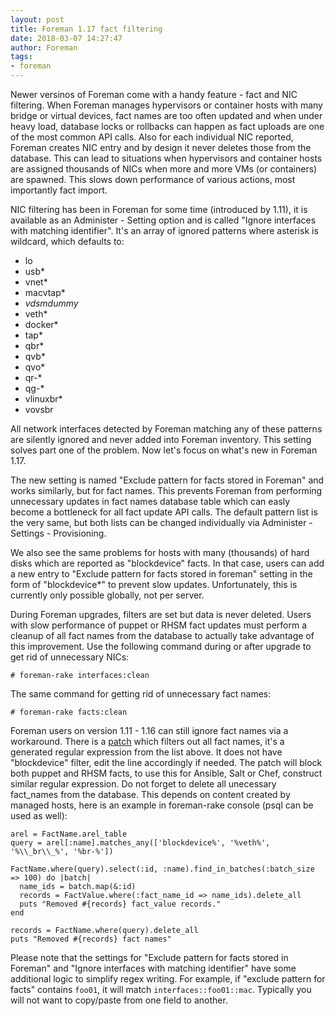 ```yaml
---
layout: post
title: Foreman 1.17 fact filtering
date: 2018-03-07 14:27:47
author: Foreman
tags:
- foreman
---
```


Newer versinos of Foreman come with a handy feature - fact and NIC filtering. When
Foreman manages hypervisors or container hosts with many bridge or virtual
devices, fact names are too often updated and when under heavy load, database
locks or rollbacks can happen as fact uploads are one of the most common API
calls. Also for each individual NIC reported, Foreman creates NIC entry and by
design it never deletes those from the database. This can lead to situations
when hypervisors and container hosts are assigned thousands of NICs when more and more VMs (or
containers) are spawned. This slows down performance of various actions, most
importantly fact import.

<!--more-->

NIC filtering has been in Foreman for some time (introduced by 1.11), it is
available as an Administer - Setting option and is called
"Ignore interfaces with matching identifier". It's an array of ignored patterns
where asterisk is wildcard, which defaults to:

* lo
* usb*
* vnet*
* macvtap*
* _vdsmdummy_
* veth*
* docker*
* tap*
* qbr*
* qvb*
* qvo*
* qr-*
* qg-*
* vlinuxbr*
* vovsbr

All network interfaces detected by Foreman matching any of these patterns are
silently ignored and never added into Foreman inventory. This setting solves part one of
the problem. Now let's focus on what's new in Foreman 1.17.

The new setting is named "Exclude pattern for facts stored in Foreman" and
works similarly, but for fact names. This prevents Foreman from performing
unnecessary updates in fact names database table which can easly become a
bottleneck for all fact update API calls. The default pattern list is the very
same, but both lists can be changed individually via Administer - Settings -
Provisioning.

We also see the same problems for hosts with many (thousands) of hard disks
which are reported as "blockdevice" facts. In that case, users can add a new entry to
"Exclude pattern for facts stored in foreman" setting in the form of
"blockdevice*" to prevent slow updates. Unfortunately, this is currently only
possible globally, not per server.

During Foreman upgrades, filters are set but data is never deleted. Users
with slow performance of puppet or RHSM fact updates must perform a cleanup of
all fact names from the database to actually take advantage of this
improvement. Use the following command during or after upgrade to get rid of
unnecessary NICs:

    # foreman-rake interfaces:clean

The same command for getting rid of unnecessary fact names:

    # foreman-rake facts:clean

Foreman users on version 1.11 - 1.16 can still ignore fact names via a
workaround. There is a
[patch](https://gist.github.com/lzap/7e2591232879cbd35cccb5d7cc88d23d) which
filters out all fact names, it's a generated regular expression from the list
above. It does not have "blockdevice" filter, edit the line accordingly if
needed. The patch will block both puppet and RHSM facts, to use this for
Ansible, Salt or Chef, construct similar regular expression. Do not forget to
delete all unecessary fact_names from the database. This depends on content
created by managed hosts, here is an example in foreman-rake console (psql can
be used as well):

    arel = FactName.arel_table
    query = arel[:name].matches_any(['blockdevice%', '%veth%', '%\\_br\\_%', '%br-%'])

    FactName.where(query).select(:id, :name).find_in_batches(:batch_size => 100) do |batch|
      name_ids = batch.map(&:id)
      records = FactValue.where(:fact_name_id => name_ids).delete_all
      puts "Removed #{records} fact_value records."
    end

    records = FactName.where(query).delete_all
    puts "Removed #{records} fact names"

Please note that the settings for "Exclude pattern for facts stored in Foreman" and "Ignore
interfaces with matching identifier" have some additional logic to simplify regex writing. For
example, if "exclude pattern for facts" contains `foo01`, it will match `interfaces::foo01::mac`.
Typically you will not want to copy/paste from one field to another.
